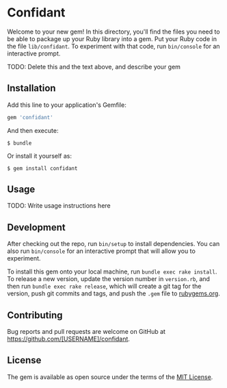 # Confidant

Welcome to your new gem! In this directory, you'll find the files you need to be able to package up your Ruby library into a gem. Put your Ruby code in the file `lib/confidant`. To experiment with that code, run `bin/console` for an interactive prompt.

TODO: Delete this and the text above, and describe your gem

## Installation

Add this line to your application's Gemfile:

```ruby
gem 'confidant'
```

And then execute:

    $ bundle

Or install it yourself as:

    $ gem install confidant

## Usage

TODO: Write usage instructions here

## Development

After checking out the repo, run `bin/setup` to install dependencies. You can also run `bin/console` for an interactive prompt that will allow you to experiment.

To install this gem onto your local machine, run `bundle exec rake install`. To release a new version, update the version number in `version.rb`, and then run `bundle exec rake release`, which will create a git tag for the version, push git commits and tags, and push the `.gem` file to [rubygems.org](https://rubygems.org).

## Contributing

Bug reports and pull requests are welcome on GitHub at https://github.com/[USERNAME]/confidant.


## License

The gem is available as open source under the terms of the [MIT License](http://opensource.org/licenses/MIT).

